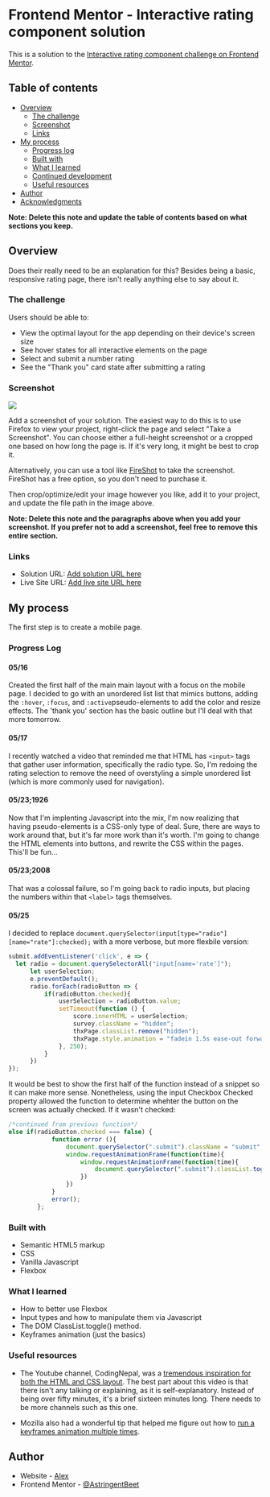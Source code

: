 # Frontend Mentor - Interactive rating component solution
This is a solution to the [Interactive rating component challenge on Frontend Mentor](https://www.frontendmentor.io/challenges/interactive-rating-component-koxpeBUmI).

## Table of contents

- [Overview](#overview)
  - [The challenge](#the-challenge)
  - [Screenshot](#screenshot)
  - [Links](#links)
- [My process](#my-process)
  - [Progress log](#progress-log)
  - [Built with](#built-with)
  - [What I learned](#what-i-learned)
  - [Continued development](#continued-development)
  - [Useful resources](#useful-resources)
- [Author](#author)
- [Acknowledgments](#acknowledgments)

**Note: Delete this note and update the table of contents based on what sections you keep.**

## Overview
Does their really need to be an explanation for this? Besides being a basic, responsive rating page, there isn't really anything else to say about it.

### The challenge

Users should be able to:

- View the optimal layout for the app depending on their device's screen size
- See hover states for all interactive elements on the page
- Select and submit a number rating
- See the "Thank you" card state after submitting a rating

### Screenshot

![](./screenshot.jpg)

Add a screenshot of your solution. The easiest way to do this is to use Firefox to view your project, right-click the page and select "Take a Screenshot". You can choose either a full-height screenshot or a cropped one based on how long the page is. If it's very long, it might be best to crop it.

Alternatively, you can use a tool like [FireShot](https://getfireshot.com/) to take the screenshot. FireShot has a free option, so you don't need to purchase it. 

Then crop/optimize/edit your image however you like, add it to your project, and update the file path in the image above.

**Note: Delete this note and the paragraphs above when you add your screenshot. If you prefer not to add a screenshot, feel free to remove this entire section.**

### Links

- Solution URL: [Add solution URL here](https://your-solution-url.com)
- Live Site URL: [Add live site URL here](https://your-live-site-url.com)

## My process
The first step is to create a mobile page.

### Progress Log

#### 05/16
Created the first half of the main main layout with a focus on the mobile page. I decided to go with an unordered list  list that mimics buttons, adding the `:hover`, `:focus`, and `:active`pseudo-elements to add the color and resize effects.
The 'thank you' section has the basic outline but I'll deal with that more tomorrow.

#### 05/17
I recently watched a video that reminded me that HTML has `<input>` tags that gather user information, specifically the radio type. So, I'm redoing the rating selection to remove the need of overstyling a simple unordered list (which is more commonly used for navigation).

#### 05/23;1926
Now that I'm implenting Javascript into the mix, I'm now realizing that having pseudo-elements is a CSS-only type of deal. Sure, there are ways to work around that, but it's far more work than it's worth. I'm going to change the HTML elements into buttons, and rewrite the CSS within the pages. This'll be fun...
#### 05/23;2008
That was a colossal failure, so I'm going back to radio inputs, but placing the numbers within that `<label>` tags themselves.

#### 05/25
I decided to replace `document.querySelector(input[type="radio"][name="rate"]:checked);` with a more verbose, but more flexbile version:
```js
submit.addEventListener('click', e => {
  let radio = document.querySelectorAll("input[name='rate']");
      let userSelection;
      e.preventDefault();
      radio.forEach(radioButton => {
          if(radioButton.checked){
              userSelection = radioButton.value;
              setTimeout(function () {
                  score.innerHTML = userSelection;
                  survey.className = "hidden";
                  thxPage.classList.remove("hidden");
                  thxPage.style.animation = "fadein 1.5s ease-out forwards";
              }, 250);
          }
      })
});
```
It would be best to show the first half of the function instead of a snippet so it can make more sense. Nonetheless, using the input Checkbox Checked property allowed the function to determine whehter the button on the screen was actually checked. If it wasn't checked:
```js
/*continued from previous function*/
else if(radioButton.checked === false) {
            function error (){
                document.querySelector(".submit").className = "submit";
                window.requestAnimationFrame(function(time){
                    window.requestAnimationFrame(function(time){
                        document.querySelector(".submit").classList.toggle("error")
                    })
                })
            }
            error();
        };
```

### Built with

- Semantic HTML5 markup
- CSS
- Vanilla Javascript
- Flexbox

### What I learned

- How to better use Flexbox
- Input types and how to manipulate them via Javascript
- The DOM ClassList.toggle() method.
- Keyframes animation (just the basics)


### Useful resources

- The Youtube channel, CodingNepal, was a [tremendous inspiration for both the HTML and CSS layout](https://www.youtube.com/watch?v=rw3eZ6XodN8). The best part about this video is that there isn't any talking or explaining, as it is self-explanatory. Instead of being over fifty minutes, it's a brief sixteen minutes long. There needs to be more channels such as this one.

- Mozilla also had a wonderful tip that helped me figure out how to [run a keyframes animation multiple times](https://developer.mozilla.org/en-US/docs/Web/CSS/CSS_Animations/Tips). 

## Author

- Website - [Alex](https://astringentbeet.github.io/ratingPage/)
- Frontend Mentor - [@AstringentBeet](https://www.frontendmentor.io/profile/AstringentBeet)

